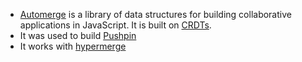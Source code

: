 - [Automerge](https://github.com/automerge/automerge) is a library of data structures for building collaborative applications in JavaScript. It is built on [CRDTs]([[CRDT]]).
- It was used to build [Pushpin](https://github.com/automerge/pushpin)
- It works with [hypermerge](https://github.com/automerge/hypermerge)
